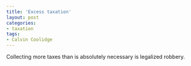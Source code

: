 ```yaml
---
title: 'Excess taxation'
layout: post
categories:
- taxation
tags:
- Calvin Coolidge
---
```


Collecting more taxes than is absolutely necessary is legalized robbery.